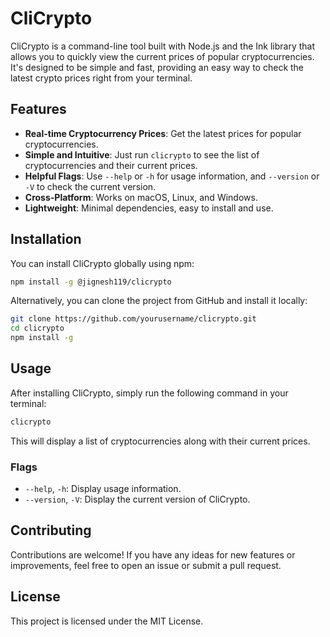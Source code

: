 # CliCrypto

CliCrypto is a command-line tool built with Node.js and the Ink library that allows you to quickly view the current prices of popular cryptocurrencies. It's designed to be simple and fast, providing an easy way to check the latest crypto prices right from your terminal.

## Features

- **Real-time Cryptocurrency Prices**: Get the latest prices for popular cryptocurrencies.
- **Simple and Intuitive**: Just run `clicrypto` to see the list of cryptocurrencies and their current prices.
- **Helpful Flags**: Use `--help` or `-h` for usage information, and `--version` or `-V` to check the current version.
- **Cross-Platform**: Works on macOS, Linux, and Windows.
- **Lightweight**: Minimal dependencies, easy to install and use.

## Installation

You can install CliCrypto globally using npm:

```bash
npm install -g @jignesh119/clicrypto
```

Alternatively, you can clone the project from GitHub and install it locally:

```bash
git clone https://github.com/yourusername/clicrypto.git
cd clicrypto
npm install -g
```

## Usage

After installing CliCrypto, simply run the following command in your terminal:

```bash
clicrypto
```

This will display a list of cryptocurrencies along with their current prices.

### Flags

- `--help`, `-h`: Display usage information.
- `--version`, `-V`: Display the current version of CliCrypto.

## Contributing

Contributions are welcome! If you have any ideas for new features or improvements, feel free to open an issue or submit a pull request.

## License

This project is licensed under the MIT License.
